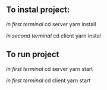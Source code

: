 ## To instal project:

*in first terminal*
cd server
yarn install

*in second terminal*
cd client
yarn instal

## To run project

*in first terminal*
cd server
yarn start

*in first terminal*
cd client
yarn start
